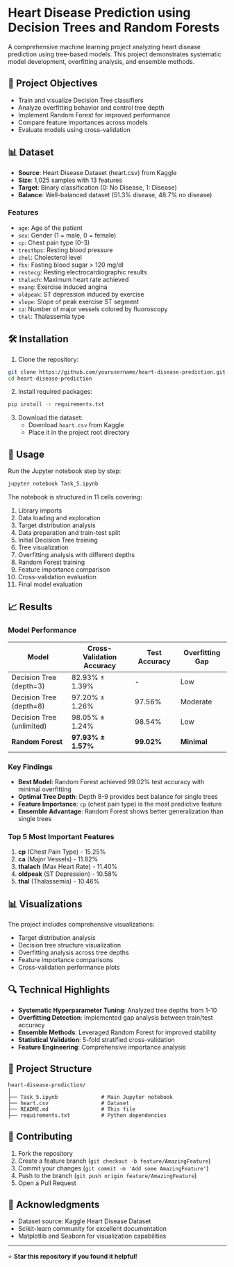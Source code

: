 # Heart Disease Prediction using Decision Trees and Random Forests

A comprehensive machine learning project analyzing heart disease prediction using tree-based models. This project demonstrates systematic model development, overfitting analysis, and ensemble methods.

## 🎯 Project Objectives

- Train and visualize Decision Tree classifiers
- Analyze overfitting behavior and control tree depth
- Implement Random Forest for improved performance
- Compare feature importances across models
- Evaluate models using cross-validation

## 📊 Dataset

- **Source**: Heart Disease Dataset (heart.csv) from Kaggle
- **Size**: 1,025 samples with 13 features
- **Target**: Binary classification (0: No Disease, 1: Disease)
- **Balance**: Well-balanced dataset (51.3% disease, 48.7% no disease)

### Features
- `age`: Age of the patient
- `sex`: Gender (1 = male, 0 = female)
- `cp`: Chest pain type (0-3)
- `trestbps`: Resting blood pressure
- `chol`: Cholesterol level
- `fbs`: Fasting blood sugar > 120 mg/dl
- `restecg`: Resting electrocardiographic results
- `thalach`: Maximum heart rate achieved
- `exang`: Exercise induced angina
- `oldpeak`: ST depression induced by exercise
- `slope`: Slope of peak exercise ST segment
- `ca`: Number of major vessels colored by fluoroscopy
- `thal`: Thalassemia type

## 🛠️ Installation

1. Clone the repository:
```bash
git clone https://github.com/yourusername/heart-disease-prediction.git
cd heart-disease-prediction
```

2. Install required packages:
```bash
pip install -r requirements.txt
```

3. Download the dataset:
   - Download `heart.csv` from Kaggle
   - Place it in the project root directory

## 🚀 Usage

Run the Jupyter notebook step by step:

```bash
jupyter notebook Task_5.ipynb
```

The notebook is structured in 11 cells covering:
1. Library imports
2. Data loading and exploration
3. Target distribution analysis
4. Data preparation and train-test split
5. Initial Decision Tree training
6. Tree visualization
7. Overfitting analysis with different depths
8. Random Forest training
9. Feature importance comparison
10. Cross-validation evaluation
11. Final model evaluation

## 📈 Results

### Model Performance

| Model | Cross-Validation Accuracy | Test Accuracy | Overfitting Gap |
|-------|---------------------------|---------------|-----------------|
| Decision Tree (depth=3) | 82.93% ± 1.39% | - | Low |
| Decision Tree (depth=8) | 97.20% ± 1.26% | 97.56% | Moderate |
| Decision Tree (unlimited) | 98.05% ± 1.24% | 98.54% | Low |
| **Random Forest** | **97.93% ± 1.57%** | **99.02%** | **Minimal** |

### Key Findings

- **Best Model**: Random Forest achieved 99.02% test accuracy with minimal overfitting
- **Optimal Tree Depth**: Depth 8-9 provides best balance for single trees
- **Feature Importance**: `cp` (chest pain type) is the most predictive feature
- **Ensemble Advantage**: Random Forest shows better generalization than single trees

### Top 5 Most Important Features
1. **cp** (Chest Pain Type) - 15.25%
2. **ca** (Major Vessels) - 11.82%
3. **thalach** (Max Heart Rate) - 11.40%
4. **oldpeak** (ST Depression) - 10.58%
5. **thal** (Thalassemia) - 10.46%

## 📊 Visualizations

The project includes comprehensive visualizations:
- Target distribution analysis
- Decision tree structure visualization
- Overfitting analysis across tree depths
- Feature importance comparisons
- Cross-validation performance plots

## 🔍 Technical Highlights

- **Systematic Hyperparameter Tuning**: Analyzed tree depths from 1-10
- **Overfitting Detection**: Implemented gap analysis between train/test accuracy
- **Ensemble Methods**: Leveraged Random Forest for improved stability
- **Statistical Validation**: 5-fold stratified cross-validation
- **Feature Engineering**: Comprehensive importance analysis

## 📁 Project Structure

```
heart-disease-prediction/
│
├── Task_5.ipynb              # Main Jupyter notebook
├── heart.csv                 # Dataset
├── README.md                 # This file
├── requirements.txt          # Python dependencies
```

## 🤝 Contributing

1. Fork the repository
2. Create a feature branch (`git checkout -b feature/AmazingFeature`)
3. Commit your changes (`git commit -m 'Add some AmazingFeature'`)
4. Push to the branch (`git push origin feature/AmazingFeature`)
5. Open a Pull Request


## 🙏 Acknowledgments

- Dataset source: Kaggle Heart Disease Dataset
- Scikit-learn community for excellent documentation
- Matplotlib and Seaborn for visualization capabilities


---

⭐ **Star this repository if you found it helpful!**
